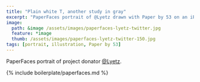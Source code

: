 ```yaml
---
title: "Plain white T, another study in gray"
excerpt: "PaperFaces portrait of @Lyetz drawn with Paper by 53 on an iPad."
image: 
  path: &image /assets/images/paperfaces-lyetz-twitter.jpg 
  feature: *image
  thumb: /assets/images/paperfaces-lyetz-twitter-150.jpg
tags: [portrait, illustration, Paper by 53]
---
```


PaperFaces portrait of project donator [@Lyetz](http://twitter.com/Lyetz).

{% include boilerplate/paperfaces.md %}
